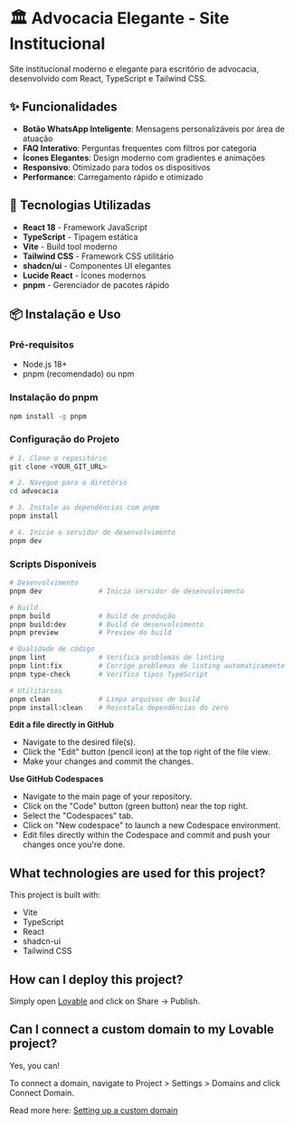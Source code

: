 # 🏛️ Advocacia Elegante - Site Institucional

Site institucional moderno e elegante para escritório de advocacia, desenvolvido com React, TypeScript e Tailwind CSS.

## ✨ Funcionalidades

- **Botão WhatsApp Inteligente**: Mensagens personalizáveis por área de atuação
- **FAQ Interativo**: Perguntas frequentes com filtros por categoria
- **Ícones Elegantes**: Design moderno com gradientes e animações
- **Responsivo**: Otimizado para todos os dispositivos
- **Performance**: Carregamento rápido e otimizado

## 🚀 Tecnologias Utilizadas

- **React 18** - Framework JavaScript
- **TypeScript** - Tipagem estática
- **Vite** - Build tool moderno
- **Tailwind CSS** - Framework CSS utilitário
- **shadcn/ui** - Componentes UI elegantes
- **Lucide React** - Ícones modernos
- **pnpm** - Gerenciador de pacotes rápido

## 📦 Instalação e Uso

### Pré-requisitos

- Node.js 18+ 
- pnpm (recomendado) ou npm

### Instalação do pnpm

```bash
npm install -g pnpm
```

### Configuração do Projeto

```bash
# 1. Clone o repositório
git clone <YOUR_GIT_URL>

# 2. Navegue para o diretório
cd advocacia

# 3. Instale as dependências com pnpm
pnpm install

# 4. Inicie o servidor de desenvolvimento
pnpm dev
```

### Scripts Disponíveis

```bash
# Desenvolvimento
pnpm dev              # Inicia servidor de desenvolvimento

# Build
pnpm build            # Build de produção
pnpm build:dev        # Build de desenvolvimento
pnpm preview          # Preview do build

# Qualidade de código
pnpm lint             # Verifica problemas de linting
pnpm lint:fix         # Corrige problemas de linting automaticamente
pnpm type-check       # Verifica tipos TypeScript

# Utilitários
pnpm clean            # Limpa arquivos de build
pnpm install:clean    # Reinstala dependências do zero
```

**Edit a file directly in GitHub**

- Navigate to the desired file(s).
- Click the "Edit" button (pencil icon) at the top right of the file view.
- Make your changes and commit the changes.

**Use GitHub Codespaces**

- Navigate to the main page of your repository.
- Click on the "Code" button (green button) near the top right.
- Select the "Codespaces" tab.
- Click on "New codespace" to launch a new Codespace environment.
- Edit files directly within the Codespace and commit and push your changes once you're done.

## What technologies are used for this project?

This project is built with:

- Vite
- TypeScript
- React
- shadcn-ui
- Tailwind CSS

## How can I deploy this project?

Simply open [Lovable](https://lovable.dev/projects/027346b4-1705-4a4f-918d-6bf0a4649108) and click on Share -> Publish.

## Can I connect a custom domain to my Lovable project?

Yes, you can!

To connect a domain, navigate to Project > Settings > Domains and click Connect Domain.

Read more here: [Setting up a custom domain](https://docs.lovable.dev/tips-tricks/custom-domain#step-by-step-guide)
